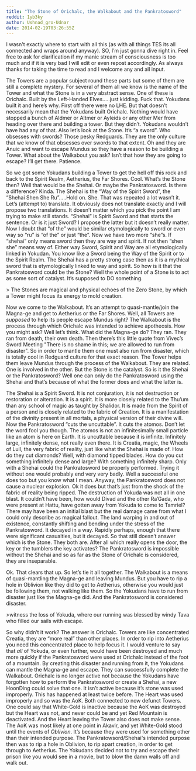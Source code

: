 ```yaml
---
title: "The Stone of Orichalc, the Walkabout and the Pankratosword"
reddit: 1yb3ky
author: Ushnad_gro-Udnar
date: 2014-02-19T03:26:55Z
---
```


I wasn't exactly where to start with all this (as with all things TES its all connected and wraps around anyway). SO, I’m just gonna dive right in. Feel free to ask for clarification if my manic stream of consciousness is too much and if it is very bad I will edit or even repost accordingly. As always thanks for taking the time to read and I welcome any and all input.

The Towers are a popular subject round these parts but some of them are still a complete mystery. For several of them all we know is the name of the Tower and what the Stone is in a very abstract sense. One of these is Orichalc. Built by the Left-Handed Elves…..just kidding. Fuck that. Yokudans built it and here’s why. First off there were no LHE. But that doesn’t necessarily mean that the Yokudans built Orichalc. Nothing would have stopped a bunch of Aldmer or Altmer or Ayleids or any other Mer from heading over there and building a tower. But they didn’t. Yokudans wouldn’t have had any of that. Also let’s look at the Stone. It’s “a sword”. Who obsesses with swords? Those pesky Redguards. They are the only culture that we know of that obsesses over swords to that extent. Oh and they are Anuic and want to escape Mundus so they have a reason to be building a Tower. What about the Walkabout you ask? Isn’t that how they are going to escape? I’ll get there. Patience.

So we got some Yokudans building a Tower to get the hell off this rock and back to the Spirit Realm, Aetherius, the Far Shores. Cool. What’s the Stone then? Well that would be the Shehai. Or maybe the Pankratosword. Is there a difference? Kinda. The Shehai is the “Way of the Spirit Sword”, the “Shehai Shen She Ru”…..Hold on. She. That was repeated a lot wasn’t it. Let’s (attempt to) translate. It obviously does not translate exactly and I will propose two translations. It doesn’t matter which you pick the point I am trying to make still stands. “Shehai” is Spirit Sword and that starts the sentence. Or is it just Sword? I propose the latter but it doesn’t really matter. Now I doubt that “of the” would be similar etymologically to sword or even way so “ru” is “of the” or just “the”. Now we have two more “she”s. If “shehai” only means sword then they are way and spirit. If not then “shen she” means way of. Either way Sword, Spirit and Way are all etymologically linked in Yokudan. You know like a Sword being the Way of the Spirit or to the Spirit Realm. The Shehai has a pretty strong case then as it is a mythical sword that is etymologically linked to way and spirit. So how is it that the Pankratosword could be the Stone? Well the whole point of a Stone is to act as some sort of catalyst. It’s supposed to DO something.

&gt; The Stones are magical and physical echoes of the Zero Stone, by which a Tower might focus its energy to mold creation. 

Now we come to the Walkabout. It’s an attempt to quasi-mantle/join the Magna-ge and get to Aetherius or the Far Shores. Well, all Towers are *supposed* to help its people escape Mundus right? The Walkabout is the process through which Orichalc was intended to achieve apotheosis. How you might ask? Well let’s think. What did the Magna-ge do? They ran. They ran from death, their own death. Then there’s this little quote from Vivec’s Sword Meeting "There is no shame in this; we are allowed to run from disaster". So in order to mantle them one must also run from disaster, which is totally cool in Redguard culture for that exact reason. The Tower helps them leave Mundus through the process of the Walkabout. They are related. One is involved in the other. But the Stone is the catalyst. So is it the Shehai or the Pankratosword? Well one can only do the Pankratosword using the Shehai and that’s because of what the former does and what the latter is. 

The Shehai is a Spirit Sword. It is not conjuration, it is not destruction or restoration or alteration. It is a spirit. It is more closely related to the Thu’um than any school of magic as taught by Shalidor. It is made from the Spirit of a person and is closely related to the fabric of Creation. It is a manifestation of the divinity present in all mortals, a physical version of their divine will. Now the Pankratosword “cuts the uncuttable”. It cuts the atomos. Don’t let the word fool you though. The atomos is not an infinitesimally small particle like an atom is here on Earth. It is uncuttable because it is infinite. Infinitely large, infinitely dense, not really even there. It is Creatia, magic, the Wheels of Lull, the very fabric of reality, just like what the Shehai is made of. How do they cut diamonds? Well, with diamond tipped blades. How do you cut something infinitely dense and large? With something infinitely sharp. Only with a Shehai could the Pankratosword be properly performed. Trying it without one would probably end very very badly. Well a successful one does too but you know what I mean. Anyway, the Pankratosword does not cause a nuclear explosion. Ok it does but that’s just from the shock of the fabric of reality being ripped. The destruction of Yokuda was not all in one blast. It couldn’t have been, how would Divad and the other Ra’Gada, who were present at Hattu, have gotten away from Yokuda to come to Tamriel? There may have been an initial blast but the real damage came from what I could only describe as magical fallout. The land warping in and out of existence, constantly shifting and bending under the stress of the Pankratosword. It decayed in a way. Rapidly perhaps, enough that there were significant casualties, but it decayed. So that still doesn’t answer which is the Stone. They both are. After all which really opens the door, the key or the tumblers the key activates? The Pankratosword is impossible without the Shehai and so as far as the Stone of Orichalc is considered, they are inseparable. 

Ok. That clears that up. So let’s tie it all together. The Walkabout is a means of quasi-mantling the Magna-ge and leaving Mundus. But you have to rip a hole in Oblivion like they did to get to Aetherius, otherwise you would just be following them, not walking like them. So the Yokudans have to run from disaster just like the Magna-ge did. And the Pankratosword is considered disaster.

&gt;witness the loss of Yokuda, where our running was blessed by windy Tava who filled our sails with escape. 
 
So why didn’t it work? The answer is Orichalc. Towers are like concentrated Creatia, they are “more real” than other places. In order to rip into Aetherius you need this concentrated place to help focus it. I would venture to say that *all* of Yokuda, or even further, would have been destroyed and much more quickly if the Pankratosword were used at Orichalc instead of the foot of a mountain. By creating this disaster and running from it, the Yokudans can mantle the Magna-ge and escape. They can successfully complete the Walkabout. Orichalc is no longer active not because the Yokudans have forgotten how to perform the Pankratosword or create a Shehai, a new HoonDing could solve that one. It isn’t active because it’s stone was used improperly. This has happened at least twice before. The Heart was used improperly and so was the AoK. Both connected to now defunct Towers. One could say that White-Gold is inactive because the AoK was destroyed but the Heart was not, and never could be and yet Red Mountain is deactivated. And the Heart leaving the Tower also does not make sense. The AoK was most likely at one point in Akavir, and yet White-Gold stood until the events of *Oblivion*. It’s because they were used for something other than their intended purpose. The Pankratowsord/Shehai's intended purpose then was to rip a hole in Oblivion, to rip apart creation, in order to get through to Aetherius. The Yokudans decided not to try and escape their prison like you would see in a movie, but to blow the damn walls off and walk out.
